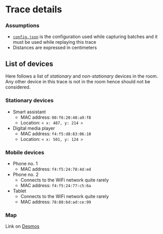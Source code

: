 # Trace details

### Assumptions
- [`config.json`](config.json) is the configuration used while capturing batches and it must be used while replaying this trace
- Distances are expressed in centimeters

## List of devices
Here follows a list of _stationary_ and _non-stationary_ devices in the room.\
Any other device in this trace is not in the room hence should not be considered.

### Stationary devices
- Smart assistant
  - MAC address: `00:f6:20:48:a9:f8`
  - Location: `< x: 487, y: 214 >`
- Digital media player
  - MAC address: `f4:f5:d8:83:06:10`
  - Location: `< x: 501, y: 124 >`

### Mobile devices
- Phone no. 1
  - MAC address: `f4:f5:24:78:4d:ed`
- Phone no. 2
  - Connects to the WiFi network quite rarely
  - MAC address: `f4:f5:24:77:c5:6a`
- Tablet
  - Connects to the WiFi network quite rarely
  - MAC address: `78:88:6d:ad:ce:99`

### Map
Link on [Desmos](https://www.desmos.com/calculator/yx8w4a4u5b)
